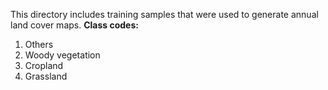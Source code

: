 
This directory includes training samples that were used to generate annual land cover maps.
**Class codes:** 
1. Others
2. Woody vegetation
3. Cropland
4. Grassland
